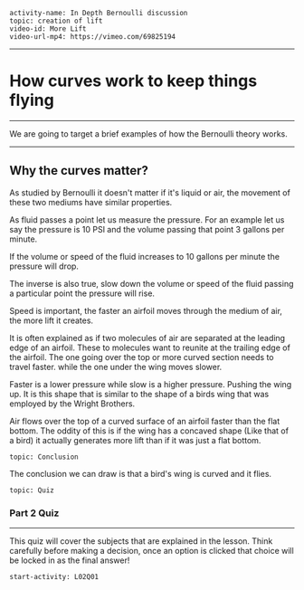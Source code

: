 ```c-lms
activity-name: In Depth Bernoulli discussion
topic: creation of lift
video-id: More Lift
video-url-mp4: https://vimeo.com/69825194
```

---
# How curves work to keep things flying

---

We are going to target a brief examples of how the Bernoulli theory works. 

---

## Why the curves matter?

As studied by Bernoulli it doesn't matter if it's liquid or air, the movement of these two mediums have similar properties. 

As fluid passes a point let us measure the pressure.  For an example let us say the pressure is 10 PSI and the volume passing that point 3 gallons per minute.  

If the volume or speed of the fluid increases to 10 gallons per minute the pressure will drop. 

The inverse is also true, slow down the volume or speed of the fluid passing a particular point the pressure will rise.  

Speed is important, the faster an airfoil moves through the medium of air, the more lift it creates. 

It is often explained as if two molecules of air are separated at the leading edge of an airfoil. These to molecules want to reunite at the trailing edge of the airfoil.  The one going over the top or more curved section needs to travel faster.  while the one under the wing moves slower.  

Faster is a lower pressure while slow is a higher pressure.  Pushing the wing up. It is this shape that is similar to the shape of a birds wing that was employed by the Wright Brothers. 

Air flows over the top of a curved surface of an airfoil faster than the flat bottom.  The oddity of this is if the wing has a concaved shape (Like that of a bird) it actually generates more lift than if it was just a flat bottom. 


```c-lms
topic: Conclusion
```

The conclusion we can draw is that a bird's wing is curved and it flies.

```c-lms
topic: Quiz
```

### Part 2 Quiz

---

This quiz will cover the subjects that are explained in the lesson.
Think carefully before making a decision, once an option is clicked that choice
will be locked in as the final answer!

```c-lms
start-activity: L02Q01
```
